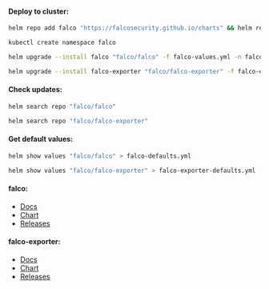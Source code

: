 #### Deploy to cluster:
```bash
helm repo add falco "https://falcosecurity.github.io/charts" && helm repo update
```
```bash
kubectl create namespace falco
```
```bash
helm upgrade --install falco "falco/falco" -f falco-values.yml -n falco --version "4.2.5"
```
```bash
helm upgrade --install falco-exporter "falco/falco-exporter" -f falco-exporter-values.yml -n falco --version "0.9.11"
```

#### Check updates:
```bash
helm search repo "falco/falco"
```
```bash
helm search repo "falco/falco-exporter"
```

#### Get default values:
```bash
helm show values "falco/falco" > falco-defaults.yml
```
```bash
helm show values "falco/falco-exporter" > falco-exporter-defaults.yml
```

#### falco:
- [Docs](https://falco.org/docs/)
- [Chart](https://github.com/falcosecurity/charts/tree/master/charts/falco)
- [Releases](https://github.com/falcosecurity/falco/releases)

#### falco-exporter:
- [Docs](https://github.com/falcosecurity/falco-exporter/blob/master/README.md)
- [Chart](https://github.com/falcosecurity/charts/tree/master/charts/falco-exporter)
- [Releases](https://github.com/falcosecurity/falco-exporter/releases)
